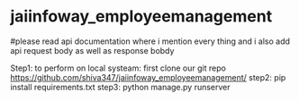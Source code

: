 # jaiinfoway_employeemanagement

#please read api documentation where i mention every thing and i also add api request body as well as response bobdy

Step1: to perform on local systeam: first clone our git repo https://github.com/shiva347/jaiinfoway_employeemanagement/
step2: pip install requirements.txt
step3: python manage.py runserver

